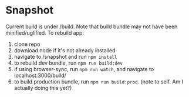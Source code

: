 Snapshot
=========

Current build is under /build. Note that build bundle may not have been minified/uglified. To rebuild app:

1. clone repo
2. download node if it's not already installed
3. navigate to /snapshot and run `npm install`
4. to rebuild dev bundle, run `npm run build:dev`
5. if using browser-sync, run `npm run watch`, and navigate to localhost:3000/build/
6. to build production bundle, run `npm run build:prod`. (note to self. Am I actually doing this yet?)
